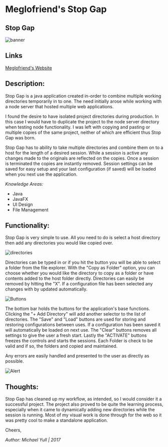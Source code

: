 # Meglofriend's Stop Gap

## Stop Gap
![banner](http://www.meglobot.com/blogimages/stopgapbanner1.png)

## Links
[Meglofriend's Website](http://www.meglobot.com)

## Description:

Stop Gap is a java application created in-order to combine multiple working directories temporarily in to one. The need initially arose while working with a node server that hosted multiple web applications.

I found the desire to have isolated project directories during production. In this case I would have to duplicate the project to the node server directory when testing node functionality. I was left with copying and pasting or multiple copies of the same project, neither of which are efficient thus Stop Gap was born. 

Stop Gap has to ability to take multiple directories and combine them on to a host for the length of a desired session. While a session is active any changes made to the originals are reflected on the copies. Once a session is terminated the copies are instantly removed. Session settings can be saved for easy setup and your last configuration (if saved) will be loaded when you next use the application. 

*Knowledge Areas:*
* Java
* JavaFX
* UI Design
* File Management

## Functionality: 

Stop Gap is very simple to use. All you need to do is select a host directory then add any directories you would like copied over.

![directories](http://www.meglobot.com/blogimages/stopgap2.png)

Directories can be typed in or if you hit the button you will be able to select a folder from the file explorer. With the "Copy as Folder" option, you can choose whether you would like the directory to copy as a folder or have contents added to the host folder directly. Directories can easily be removed by hitting the "X". If a configuration file has been selected any changes with by updated automatically.

![Buttons](http://www.meglobot.com/blogimages/stopgap3.png)

The bottom bar holds the buttons for the application's base functions. Clicking the "+ Add Directory" will add another selector to the list of directories. The "Save" and "Load" buttons are used for storing and restoring configurations between uses. If a configuration has been saved it will automatically be loaded on next use. The "Clear" buttons removes all settings to give the user a fresh start. Lastly the "ACTIVATE" buttons freezes the controls and starts the sessions. Each Folder is check to be valid and if so, the folders and copied and maintained.

Any errors are easily handled and presented to the user as directly as possible. 

![Alert](http://www.meglobot.com/blogimages/stopgap4.png)

## Thoughts:

Stop Gap has cleaned up my workflow, as intended, so I would consider it a successful project. The project also proved to be quite the learning process, especially when it came to dynamically adding new directories while the session is running. Most of my visual work is done through for the web so it was pretty cool to make a standalone application. 

Cheers,

*Author: Michael Yull | 2017* 
